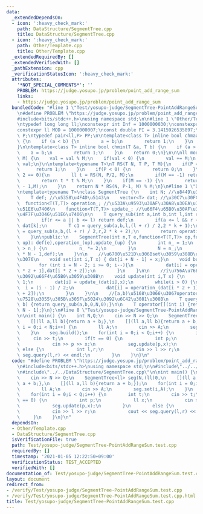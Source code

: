 ```yaml
---
data:
  _extendedDependsOn:
  - icon: ':heavy_check_mark:'
    path: DataStructure/SegmentTree.cpp
    title: DataStructure/SegmentTree.cpp
  - icon: ':heavy_check_mark:'
    path: Other/Template.cpp
    title: Other/Template.cpp
  _extendedRequiredBy: []
  _extendedVerifiedWith: []
  _pathExtension: cpp
  _verificationStatusIcon: ':heavy_check_mark:'
  attributes:
    '*NOT_SPECIAL_COMMENTS*': ''
    PROBLEM: https://judge.yosupo.jp/problem/point_add_range_sum
    links:
    - https://judge.yosupo.jp/problem/point_add_range_sum
  bundledCode: "#line 1 \"Test/yosupo-judge/SegmentTree-PointAddRangeSum.test.cpp\"\
    \n#define PROBLEM \"https://judge.yosupo.jp/problem/point_add_range_sum\"\n\n\
    #include<bits/stdc++.h>\nusing namespace std;\n\n#line 1 \"Other/Template.cpp\"\
    \ntypedef long long ll;\nconstexpr int Inf = 1000000030;\nconstexpr ll INF= 2000000000000000000;\n\
    constexpr ll MOD = 1000000007;\nconst double PI = 3.1415926535897;\ntypedef pair<ll,ll>\
    \ P;\ntypedef pair<ll,P> PP;\n\ntemplate<class T> inline bool chmax(T &a, T b)\
    \ {\n    if (a < b) {\n        a = b;\n        return 1;\n    }\n    return 0;\n\
    }\n\ntemplate<class T> inline bool chmin(T &a, T b) {\n    if (a > b) {\n    \
    \    a = b;\n        return 1;\n    }\n    return 0;\n}\n\n\nll mod(ll val, ll\
    \ M) {\n    val = val % M;\n    if(val < 0) {\n        val += M;\n    }\n    return\
    \ val;\n}\n\ntemplate<typename T>\nT RS(T N, T P, T M){\n    if(P == 0) {\n  \
    \      return 1;\n    }\n    if(P < 0) {\n        return 0;\n    }\n    if(P %\
    \ 2 == 0){\n        ll t = RS(N, P/2, M);\n        if(M == -1) return t * t;\n\
    \        return t * t % M;\n    }\n    if(M == -1) {\n        return N * RS(N,P\
    \ - 1,M);\n    }\n    return N * RS(N, P-1, M) % M;\n}\n#line 1 \"DataStructure/SegmentTree.cpp\"\
    \ntemplate<typename T>\nclass SegmentTree {\n    int N; //\u8449\u306E\u6570\n\
    \    T def; //\u5358\u4F4D\u5143\n    vector<T> dat; //\u30C7\u30FC\u30BF\n  \
    \  function<T(T,T)> operation_; //\u533A\u9593\u30AF\u30A8\u30EA\u3067\u4F7F\u3046\
    \u51E6\u7406\n    function<T(T,T)> update_; //\u66F4\u65B0\u30AF\u30A8\u30EA\u3067\
    \u4F7F\u3046\u51E6\u7406\n\n    T query_sub(int a,int b,int l,int r,int k) {\n\
    \        if(r <= a || b <= l) return def;\n        if(a <= l && r <= b) return\
    \ dat[k];\n        T c1 = query_sub(a,b,l,(l + r) / 2,2 * k + 1);\n        T c2\
    \ = query_sub(a,b,(l + r) / 2,r,2 * k + 2);\n        return operation_(c1,c2);\n\
    \    }\n\npublic:\n    SegmentTree(int n,T e,function<T(T,T)> op,function<T(T,T)>\
    \ up): def(e),operation_(op),update_(up) {\n        int n_ = 1;\n        while(n\
    \ > n_) {\n            n_ *= 2;\n        }\n        N = n_;\n        dat = vector<T>(2\
    \ * N - 1,def);\n    }\n\n    //\u6700\u521D\u306Bset\u3059\u308B\u6642\u306B\u547C\
    \u3076\n    void set(int i,T x) { dat[i + N - 1] = x;}\n    void build() {\n \
    \       for (int i = N - 2; i >= 0; i--){\n            dat[i] = operation_(dat[i\
    \ * 2 + 1],dat[i * 2 + 2]);\n        }\n    }\n\n    //i\u756A\u76EE\u306E\u5024\
    \u3092\u66F4\u65B0\u3059\u308B\n    void update(int i,T x) {\n        i += N -\
    \ 1;\n        dat[i] = update_(dat[i],x);\n        while(i > 0) {\n          \
    \  i = (i - 1) / 2;\n            dat[i] = operation_(dat[i * 2 + 1],dat[i * 2\
    \ + 2]);\n        }\n    }\n\n    //[a,b)\u5168\u3066\u3067operator\u3092\u4F5C\
    \u7528\u3055\u305B\u305F\u5024\u3092\u6C42\u3081\u308B\n    T query(int a,int\
    \ b) {return query_sub(a,b,0,N,0);}\n\n    T operator[](int i) {return dat[i +\
    \ N - 1];}\n};\n#line 8 \"Test/yosupo-judge/SegmentTree-PointAddRangeSum.test.cpp\"\
    \n\nint main() {\n    int N,Q;\n    cin >> N >> Q;\n    SegmentTree<ll> seg(N,(ll)0,\n\
    \    [](ll a,ll b){return a + b;},\n    [](ll a,ll b){return a + b;});\n    for(int\
    \ i = 0;i < N;i++) {\n        ll A;\n        cin >> A;\n        seg.set(i,A);\n\
    \    }\n    seg.build();\n    for(int i = 0;i < Q;i++) {\n        int t;\n   \
    \     cin >> t;\n        if(t == 0) {\n            int p;\n            ll x;\n\
    \            cin >> p >> x;\n            seg.update(p,x);\n        }\n       \
    \ else {\n            int l,r;\n            cin >> l >> r;\n            cout <<\
    \ seg.query(l,r) << endl;\n        }\n    }\n}\n"
  code: "#define PROBLEM \"https://judge.yosupo.jp/problem/point_add_range_sum\"\n\
    \n#include<bits/stdc++.h>\nusing namespace std;\n\n#include\"../../Other/Template.cpp\"\
    \n#include\"../../DataStructure/SegmentTree.cpp\"\n\nint main() {\n    int N,Q;\n\
    \    cin >> N >> Q;\n    SegmentTree<ll> seg(N,(ll)0,\n    [](ll a,ll b){return\
    \ a + b;},\n    [](ll a,ll b){return a + b;});\n    for(int i = 0;i < N;i++) {\n\
    \        ll A;\n        cin >> A;\n        seg.set(i,A);\n    }\n    seg.build();\n\
    \    for(int i = 0;i < Q;i++) {\n        int t;\n        cin >> t;\n        if(t\
    \ == 0) {\n            int p;\n            ll x;\n            cin >> p >> x;\n\
    \            seg.update(p,x);\n        }\n        else {\n            int l,r;\n\
    \            cin >> l >> r;\n            cout << seg.query(l,r) << endl;\n   \
    \     }\n    }\n}\n"
  dependsOn:
  - Other/Template.cpp
  - DataStructure/SegmentTree.cpp
  isVerificationFile: true
  path: Test/yosupo-judge/SegmentTree-PointAddRangeSum.test.cpp
  requiredBy: []
  timestamp: '2021-01-05 12:22:50+09:00'
  verificationStatus: TEST_ACCEPTED
  verifiedWith: []
documentation_of: Test/yosupo-judge/SegmentTree-PointAddRangeSum.test.cpp
layout: document
redirect_from:
- /verify/Test/yosupo-judge/SegmentTree-PointAddRangeSum.test.cpp
- /verify/Test/yosupo-judge/SegmentTree-PointAddRangeSum.test.cpp.html
title: Test/yosupo-judge/SegmentTree-PointAddRangeSum.test.cpp
---
```

